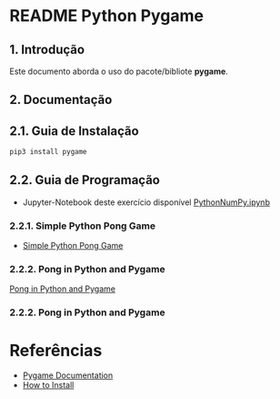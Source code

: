# README Python Pygame

## 1. Introdução ##

Este documento aborda o uso do pacote/bibliote **pygame**.

## 2. Documentação

## 2.1. Guia de Instalação

```cmd
pip3 install pygame
```

## 2.2. Guia de Programação

* Jupyter-Notebook deste exercício disponível [PythonNumPy.ipynb](../src/ipynb/06-PythonPygame/PythonPygame.ipynb)


### 2.2.1. Simple Python Pong Game
* [Simple Python Pong Game](https://codereview.stackexchange.com/questions/194308/simple-python-pong-game)

[]()

### 2.2.2. Pong in Python and Pygame
[Pong in Python and Pygame](https://codereview.stackexchange.com/questions/139211/pong-in-python-and-pygame)


### 2.2.2. Pong in Python and Pygame


# Referências

* [Pygame Documentation](https://www.pygame.org/docs/)
* [How to Install](https://www.digitalocean.com/community/tutorials/how-to-install-pygame-and-create-a-template-for-developing-games-in-python-3)